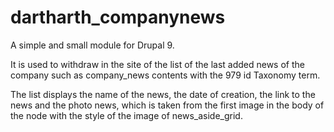 # dartharth_companynews
A simple and small module for Drupal 9.

It is used to withdraw in the site of the list of the last added news of the company such as company_news contents with the 979 id Taxonomy term. 

The list displays the name of the news, the date of creation, the link to the news and the photo news, which is taken from the first image in the body of the node with the style of the image of news_aside_grid.

